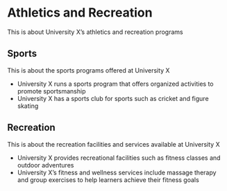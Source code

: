 # Athletics and Recreation

This is about University X’s athletics and recreation programs

## Sports

This is about the sports programs offered at University X

- University X runs a sports program that offers organized activities to promote sportsmanship
- University X has a sports club for sports such as cricket and figure skating

## Recreation

This is about the recreation facilities and services available at University X

- University X provides recreational facilities such as fitness classes and outdoor adventures
- University X’s fitness and wellness services include massage therapy and group exercises to help learners achieve their fitness goals